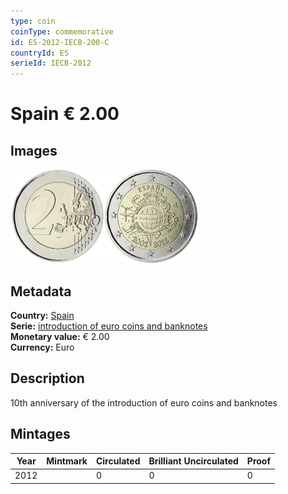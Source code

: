 ```yaml
---
type: coin
coinType: commemorative
id: ES-2012-IECB-200-C
countryId: ES
serieId: IECB-2012
---
```


# Spain € 2.00

## Images

<img src="../../Images/common-2007-200.webp" height="150" alt="Front image"><img src="Images/ES-2012-200.webp" height="150" alt="Back image">

## Metadata

**Country:** [Spain](../../Countries/Spain/index.md)\
**Serie:** [introduction of euro coins and banknotes](index.md)\
**Monetary value:** € 2.00\
**Currency:** Euro

## Description

10th anniversary of the introduction of euro coins and banknotes

## Mintages

| Year | Mintmark | Circulated | Brilliant Uncirculated | Proof |
| ---- | -------- | ---------- | ---------------------- | ----- |
| 2012 |  | 0| 0 | 0 |
